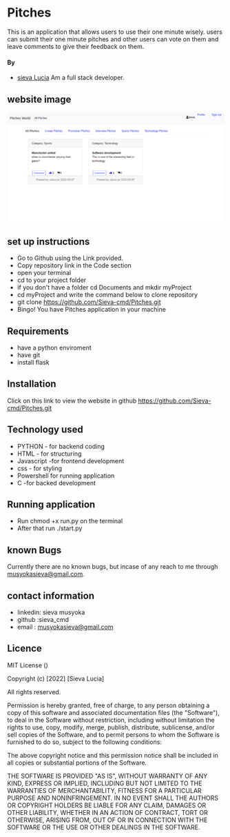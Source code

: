# Pitches
  This is an application that allows users to use their one minute wisely.  users can submit their one minute pitches and other users can vote on them and leave comments to give their feedback on them.


#### By 
- [sieva Lucia](https://github.com/Sieva-cmd)
Am a full stack  developer.


## website image
![News App](https://github.com/Sieva-cmd/Pitches/blob/master/app/static/photos/web.png)




## set up instructions
-  Go to  Github  using the Link provided.
-  Copy repository link in the Code section
- open your terminal 
- cd to your project folder
- if you don't have a folder cd Documents and mkdir myProject
- cd myProject and write the command below to clone repository
- git clone https://github.com/Sieva-cmd/Pitches.git
- Bingo! You have Pitches application in your machine

## Requirements
- have a python enviroment
- have git
- install flask


## Installation
Click on this link to view the website in github https://github.com/Sieva-cmd/Pitches.git

## Technology used 
- PYTHON - for backend coding
- HTML - for structuring
- Javascript -for frontend development
- css - for styling
- Powershell for running application
- C -for backed development

## Running application

- Run chmod +x run.py on the terminal
- After that run   ./start.py


## known Bugs
Currently there are no known bugs, but incase of any reach to me through musyokasieva@gmail.com.

## contact information
-  linkedin: sieva musyoka
-  github :sieva_cmd
-  email : musyokasieva@gmail.com

## Licence 
 MIT License ()

Copyright (c) [2022] [Sieva Lucia]

All rights reserved.

Permission is hereby granted, free of charge, to any person obtaining a copy of this software and associated documentation files (the "Software"), to deal in the Software without restriction, including without limitation the rights to use, copy, modify, merge, publish, distribute, sublicense, and/or sell copies of the Software, and to permit persons to whom the Software is furnished to do so, subject to the following conditions:

The above copyright notice and this permission notice shall be included in all copies or substantial portions of the Software.

THE SOFTWARE IS PROVIDED "AS IS", WITHOUT WARRANTY OF ANY KIND, EXPRESS OR IMPLIED, INCLUDING BUT NOT LIMITED TO THE WARRANTIES OF MERCHANTABILITY, FITNESS FOR A PARTICULAR PURPOSE AND NONINFRINGEMENT. IN NO EVENT SHALL THE AUTHORS OR COPYRIGHT HOLDERS BE LIABLE FOR ANY CLAIM, DAMAGES OR OTHER LIABILITY, WHETHER IN AN ACTION OF CONTRACT, TORT OR OTHERWISE, ARISING FROM, OUT OF OR IN CONNECTION WITH THE SOFTWARE OR THE USE OR OTHER DEALINGS IN THE SOFTWARE.

